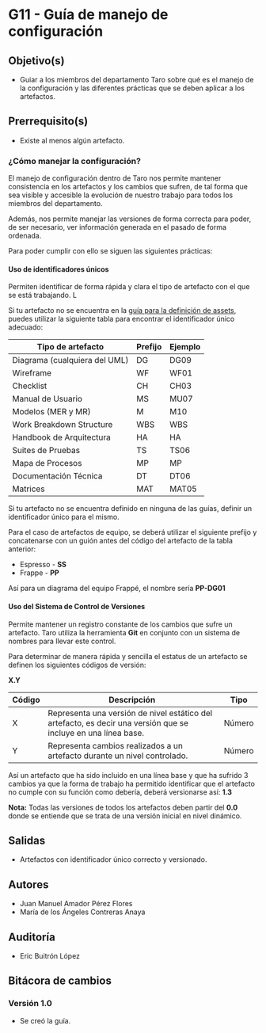 # G11 - Guía de manejo de configuración

## Objetivo(s)

- Guiar a los miembros del departamento Taro sobre qué es el manejo de la configuración y las diferentes prácticas que se deben aplicar a los artefactos.

## Prerrequisito(s)

- Existe al menos algún artefacto.

### ¿Cómo manejar la configuración?

El manejo de configuración dentro de Taro nos permite mantener consistencia en los artefactos y los cambios que sufren, de tal forma que sea visible y accesible la evolución de nuestro trabajo para todos los miembros del departamento.

Además, nos permite manejar las versiones de forma correcta para poder, de ser necesario, ver información generada en el pasado de forma ordenada.

Para poder cumplir con ello se siguen las siguientes prácticas:

#### Uso de identificadores únicos

Permiten identificar de forma rápida y clara el tipo de artefacto con el que se está trabajando. L

Si tu artefacto no se encuentra en la [guía para la definición de assets](G02-guia-definicion-assets), puedes utilizar la siguiente tabla para encontrar el identificador único adecuado:

| Tipo de artefacto             | Prefijo | Ejemplo |
| ----------------------------- | ------- | ------- |
| Diagrama (cualquiera del UML) | DG      | DG09    |
| Wireframe                     | WF      | WF01    |
| Checklist                     | CH      | CH03    |
| Manual de Usuario             | MS      | MU07    |
| Modelos (MER y MR)            | M       | M10     |
| Work Breakdown Structure      | WBS     | WBS     |
| Handbook de Arquitectura      | HA      | HA      |
| Suites de Pruebas             | TS      | TS06    |
| Mapa de Procesos              | MP      | MP      |
| Documentación Técnica         | DT      | DT06    |
| Matrices                      | MAT     | MAT05   |

Si tu artefacto no se encuentra definido en ninguna de las guías, definir un identificador único para el mismo.

Para el caso de artefactos de equipo, se deberá utilizar el siguiente prefijo y concatenarse con un guión antes del código del artefacto de la tabla anterior:

- Espresso - **SS**
- Frappe - **PP**

Así para un diagrama del equipo Frappé, el nombre sería **PP-DG01**

#### Uso del Sistema de Control de Versiones

Permite mantener un registro constante de los cambios que sufre un artefacto. Taro utiliza la herramienta **Git** en conjunto con un sistema de nombres para llevar este control.

Para determinar de manera rápida y sencilla el estatus de un artefacto se definen los siguientes códigos de versión:

**X.Y**

| Código | Descripción                                                                                                    | Tipo   |
| ------ | -------------------------------------------------------------------------------------------------------------- | ------ |
| X      | Representa una versión de nivel estático del artefacto, es decir una versión que se incluye en una línea base. | Número |
| Y      | Representa cambios realizados a un artefacto durante un nivel controlado.                                      | Número |

Así un artefacto que ha sido incluido en una línea base y que ha sufrido 3 cambios ya que la forma de trabajo ha permitido identificar que el artefacto no cumple con su función como debería, deberá versionarse así: **1.3**

**Nota:** Todas las versiones de todos los artefactos deben partir del **0.0** donde se entiende que se trata de una versión inicial en nivel dinámico.

## Salidas

- Artefactos con identificador único correcto y versionado.

## Autores

- Juan Manuel Amador Pérez Flores
- María de los Ángeles Contreras Anaya

## Auditoría

- Eric Buitrón López

## Bitácora de cambios

### Versión 1.0

- Se creó la guía.
